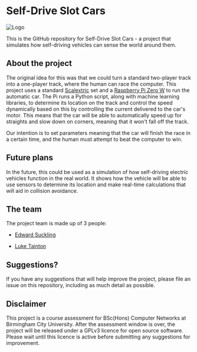 # Self-Drive Slot Cars

![Logo](https://github.com/SelfDriveSlotCars/SelfDriveSlotCars/blob/OLD/logo.jpg)

This is the GitHub repository for Self-Drive Slot Cars - a project that simulates how self-driving vehicles can sense the world around them.

## About the project
The original idea for this was that we could turn a standard two-player track into a one-player track, where the human can race the computer. This project uses a standard [Scalextric](https://www.scalextric.com/uk-en/) set and a [Raspberry Pi Zero W](https://www.raspberrypi.org/products/pi-zero-w/) to run the automatic car. The Pi runs a Python script, along with machine learning libraries, to determine its location on the track and control the speed dynamically based on this by controlling the current delivered to the car's motor. This means that the car will be able to automatically speed up for straights and slow down on corners, meaning that it won't fall off the track.

Our intention is to set parameters meaning that the car will finish the race in a certain time, and the human must attempt to beat the computer to win.

## Future plans
In the future, this could be used as a simulation of how self-driving electric vehicles function in the real world. It shows how the vehicle will be able to use sensors to determine its location and make real-time calculations that will aid in collision avoidance.

## The team
The project team is made up of 3 people:
- [Edward Suckling](https://github.com/edwards070)

- [Luke Tainton](https://github.com/luketainton)

## Suggestions?
If you have any suggestions that will help improve the project, please file an issue on this repository, including as much detail as possible.

## Disclaimer
This project is a course assessment for BSc(Hons) Computer Networks at Birmingham City University. After the assessment window is over, the project will be released under a GPLv3 licence for open source software. Please wait until this licence is active before submitting any suggestions for improvement.

